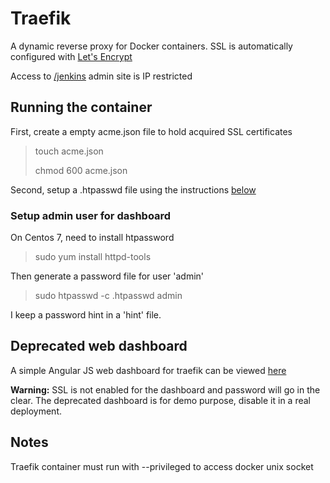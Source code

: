 # Traefik

A dynamic reverse proxy for Docker containers.
SSL is automatically configured with [Let's Encrypt](https://letsencrypt.org/)

Access to [/jenkins](http://darenyong.com/jenkins) admin site is IP restricted

## Running the container

First, create a empty acme.json file to hold acquired SSL certificates

> touch acme.json
>
> chmod 600 acme.json

Second, setup a .htpasswd file using the instructions [below](#adminuser)

### <a name="adminuser"></a>Setup admin user for dashboard

On Centos 7, need to install htpassword

> sudo yum install httpd-tools

Then generate a password file for user 'admin'

> sudo htpasswd -c .htpasswd admin

I keep a password hint in a 'hint' file.

## Deprecated web dashboard

A simple Angular JS web dashboard for traefik can be viewed [here](http://darenyong.com:44444)

__Warning:__ SSL is not enabled for the dashboard and password will go in the clear.
The deprecated dashboard is for demo purpose, disable it in a real deployment.

## Notes

Traefik container must run with --privileged to access docker unix socket